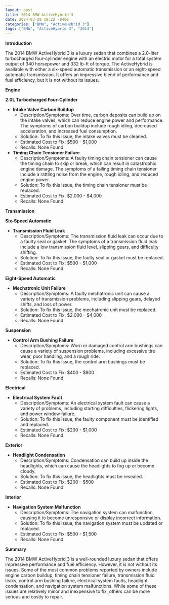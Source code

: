 ```yaml
---
layout: post
title: 2014 BMW ActiveHybrid 3
date: 2024-03-28 19:22 -0400
categories: ["BMW", "ActiveHybrid 3"]
tags: ["BMW", "ActiveHybrid 3", "2014"]
---
```

**Introduction**

The 2014 BMW ActiveHybrid 3 is a luxury sedan that combines a 2.0-liter turbocharged four-cylinder engine with an electric motor for a total system output of 340 horsepower and 332 lb-ft of torque. The ActiveHybrid is available with either a six-speed automatic transmission or an eight-speed automatic transmission. It offers an impressive blend of performance and fuel efficiency, but it is not without its issues.

**Engine**

**2.0L Turbocharged Four-Cylinder**

* **Intake Valve Carbon Buildup**
    * Description/Symptoms: Over time, carbon deposits can build up on the intake valves, which can reduce engine power and performance. The symptoms of carbon buildup include rough idling, decreased acceleration, and increased fuel consumption.
    * Solution: To fix this issue, the intake valves must be cleaned.
    * Estimated Cost to Fix: $500 - $1,000
    * Recalls: None Found
* **Timing Chain Tensioner Failure**
    * Description/Symptoms: A faulty timing chain tensioner can cause the timing chain to skip or break, which can result in catastrophic engine damage. The symptoms of a failing timing chain tensioner include a rattling noise from the engine, rough idling, and reduced engine power.
    * Solution: To fix this issue, the timing chain tensioner must be replaced.
    * Estimated Cost to Fix: $2,000 - $4,000
    * Recalls: None Found

**Transmission**

**Six-Speed Automatic**

* **Transmission Fluid Leak**
    * Description/Symptoms: The transmission fluid leak can occur due to a faulty seal or gasket. The symptoms of a transmission fluid leak include a low transmission fluid level, slipping gears, and difficulty shifting.
    * Solution: To fix this issue, the faulty seal or gasket must be replaced.
    * Estimated Cost to Fix: $500 - $1,000
    * Recalls: None Found

**Eight-Speed Automatic**

* **Mechatronic Unit Failure**
    * Description/Symptoms: A faulty mechatronic unit can cause a variety of transmission problems, including slipping gears, delayed shifts, and loss of power.
    * Solution: To fix this issue, the mechatronic unit must be replaced.
    * Estimated Cost to Fix: $2,000 - $4,000
    * Recalls: None Found

**Suspension**

* **Control Arm Bushing Failure**
    * Description/Symptoms: Worn or damaged control arm bushings can cause a variety of suspension problems, including excessive tire wear, poor handling, and a rough ride.
    * Solution: To fix this issue, the control arm bushings must be replaced.
    * Estimated Cost to Fix: $400 - $800
    * Recalls: None Found

**Electrical**

* **Electrical System Fault**
    * Description/Symptoms: An electrical system fault can cause a variety of problems, including starting difficulties, flickering lights, and power window failure.
    * Solution: To fix this issue, the faulty component must be identified and replaced.
    * Estimated Cost to Fix: $200 - $1,000
    * Recalls: None Found

**Exterior**

* **Headlight Condensation**
    * Description/Symptoms: Condensation can build up inside the headlights, which can cause the headlights to fog up or become cloudy.
    * Solution: To fix this issue, the headlights must be resealed.
    * Estimated Cost to Fix: $200 - $500
    * Recalls: None Found

**Interior**

* **Navigation System Malfunction**
    * Description/Symptoms: The navigation system can malfunction, causing it to become unresponsive or display incorrect information.
    * Solution: To fix this issue, the navigation system must be updated or replaced.
    * Estimated Cost to Fix: $500 - $1,500
    * Recalls: None Found

**Summary**

The 2014 BMW ActiveHybrid 3 is a well-rounded luxury sedan that offers impressive performance and fuel efficiency. However, it is not without its issues. Some of the most common problems reported by owners include engine carbon buildup, timing chain tensioner failure, transmission fluid leaks, control arm bushing failure, electrical system faults, headlight condensation, and navigation system malfunctions. While some of these issues are relatively minor and inexpensive to fix, others can be more serious and costly to repair.
